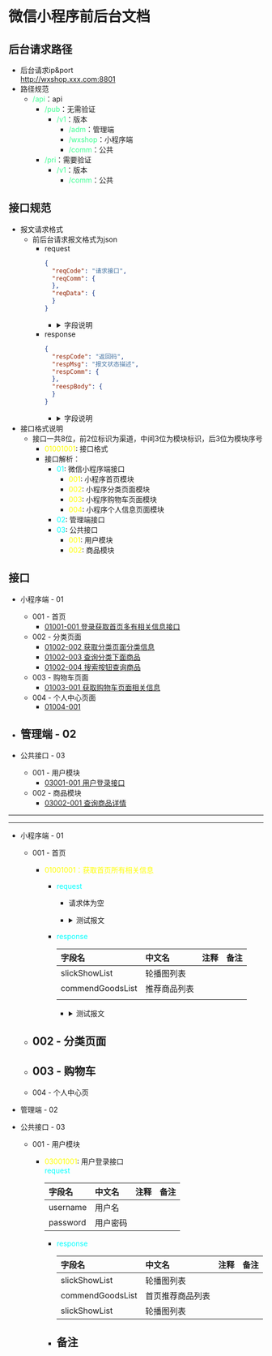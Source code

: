 <!--
 * @Author: your name
 * @Date: 2021-12-06 21:25:50
 * @LastEditTime: 2021-12-18 20:43:19
 * @LastEditors: Please set LastEditors
 * @Description: 打开koroFileHeader查看配置 进行设置: https://github.com/OBKoro1/koro1FileHeader/wiki/%E9%85%8D%E7%BD%AE
 * @FilePath: \微信商城相关文档\微信商城前后台接口文档.md
-->
# 微信小程序前后台文档


## 后台请求路径
- 后台请求ip&port  
  http://wxshop.xxx.com:8801
- 路径规范
  - <font color="3DFF92">/api</font>：api
    - <font color="3DFF92">/pub</font>：无需验证
      - <font color="3DFF92">/v1</font>：版本
        - <font color="3DFF92">/adm</font>：管理端
        - <font color="3DFF92">/wxshop</font>：小程序端
        - <font color="3DFF92">/comm</font>：公共
    - <font color="3DFF92">/pri</font>：需要验证
      - <font color="3DFF92">/v1</font>：版本
        - <font color="3DFF92">/comm</font>：公共


## 接口规范
- 报文请求格式
  - 前后台请求报文格式为json
    - request
      ```json
      {
        "reqCode": "请求接口",
        "reqComm": {
        },
        "reqData": {
        } 
      }
      ```
      - <details> 
        <summary>字段说明</summary> 

        - <font color="ffff00"> ***reqCode*** </font> : 请求接口字段，eg: 01001001(登录获取首页多有相关信息接口)
        - <font color="ffff00"> ***reqComm*** </font> :请求携带的公共信息字段

          - 
        </details>
    - response
      ```json
      {
        "respCode": "返回码",
        "respMsg": "报文状态描述",
        "respComm": {
        },
        "reespBody": { 
        }
      }
      ```
      - <details> 
        <summary>字段说明</summary> 

        - <font color="ffff00"> ***respCode*** </font> : 请求接口字段，eg: 01001001(登录获取首页多有相关信息接口)
        - <font color="ffff00"> ***respComm*** </font> :  

          - 请求携带的公共信息字段
        - <font color="ffff00"> ***respBody*** </font> : 请求的数据返回体
        </details>
- 接口格式说明
  - 接口一共8位，前2位标识为渠道，中间3位为模块标识，后3位为模块序号
    - <font color="ffff00">01001001</font>: 接口格式
    - 接口解析：
      - <font color="00ffff">01</font>: 微信小程序端接口
        - <font color="ffff00">001</font>: 小程序首页模块
        - <font color="ffff00">002</font>: 小程序分类页面模块
        - <font color="ffff00">003</font>: 小程序购物车页面模块
        - <font color="ffff00">004</font>: 小程序个人信息页面模块
      - <font color="00ffff">02</font>: 管理端接口
      - <font color="00ffff">03</font>: 公共接口
        - <font color="ffff00">001</font>: 用户模块 
        - <font color="ffff00">002</font>: 商品模块 
        

## 接口

- 小程序端 - 01
  - 001 - 首页
    - [01001-001  登录获取首页多有相关信息接口](#01001001)
  - 002 - 分类页面
    - [01002-002  获取分类页面分类信息](#01002002)
    - [01002-003  查询分类下面商品](#01002003)
    - [01002-004  搜索按钮查询商品](#01002004) 
  - 003 - 购物车页面
    - [01003-001  获取购物车页面相关信息](#01003001)
  - 004 - 个人中心页面
    - [01004-001](#01003001)

- 管理端 - 02
  - 
- 公共接口 - 03
  - 001 - 用户模块
    - [03001-001  用户登录接口](#03001001)
  - 002 - 商品模块
    - [03002-001 查询商品详情](#03002001)  

***
***
- 小程序端 - 01
  - 001 - 首页
    - <a id="01001001"><font color="ffff00">01001001：获取首页所有相关信息</font></a>  
      - <font color="00ffff">request</font>
        - 请求体为空

        - <details>

          <summary>测试报文</summary>

          ```json

          ```
        </details>

      - <font color="00ffff">response</font>
        
        |字段名|中文名|注释|备注|
        |:----|:----|:----|:----|
        |slickShowList|轮播图列表|||
        |commendGoodsList|推荐商品列表|||
        ||||
        - <details>

          <summary>测试报文</summary>

          ```json

          ```
          </details>
           
  - 002 - 分类页面
    - 
  - 003 - 购物车
    - 
  - 004 - 个人中心页

- 管理端 - 02
- 公共接口 - 03
  - 001 - 用户模块
    - <a id="02001001"><font color="ffff00">03001001</font>: 用户登录接口</a>  
      <font color="00ffff">request</font>
        
        |字段名|中文名|注释|备注|
        |:----|:----|:----|:----|
        |username|用户名|||
        |password|用户密码|||

        
      - <font color="00ffff">response</font>
        
        |字段名|中文名|注释|备注|
        |:----|:----|:----|:----|
        |slickShowList|轮播图列表|||
        |commendGoodsList|首页推荐商品列表|||
        |slickShowList|轮播图列表|||
      - 备注
        -   


